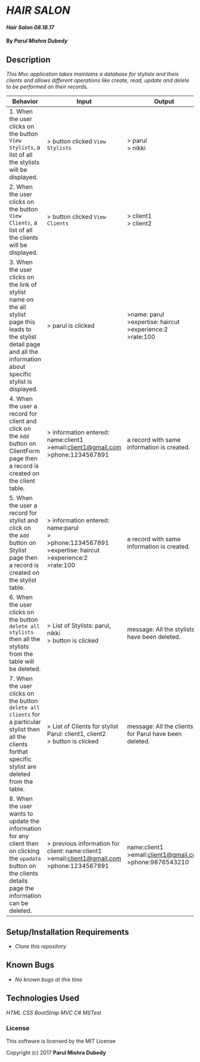 # _HAIR SALON_

#### _Hair Salon 08.18.17_

#### By _**Parul Mishra Dubedy**_

## Description

_This Mvc application takes maintains a database for stylists and theis clients and allows different operations like create, read, update and delete to be performed on their records._

| Behavior  | Input  | Output  |
|---|---|---|
|1.  When the user clicks on the  button `View Stylists`, a list of all the stylists will be displayed. | > button clicked `View Stylists` | > parul <br> > nikki 
|2.  When the user clicks on the  button `View Clients`, a list of all the clients will be displayed. | > button clicked `View Clients` | > client1 <br> > client2  
|3.  When the user clicks on the link of stylist name on the all stylist page this leads to the stylist detail page and all the information about specific stylist is displayed. | > parul is clicked | >name: parul <br>>expertise: haircut <br>>experience:2 <br>>rate:100
|4.  When the user a record for client and click on the `Add` button on ClientForm page then a record is created on the client table.| > information entered: name:client1 <br>>email:client1@gmail.com <br>>phone:1234567891 <br> | a record with same information is created. 
|5.  When the user a record for stylist and click on the `Add` button on Stylist page then a record is created on the stylist table.| > information entered: name:parul <br>> <br>>phone:1234567891 <br>>expertise: haircut <br>>experience:2 <br>>rate:100 | a record with same information is created.  
|6.  When the user clicks on the button `delete all stylists` then all the stylists from the table will be deleted. | > List of Stylists: parul, nikki <br> > button is clicked  | message: All the stylists have been deleted.
|7.  When the user clicks on the button `delete all clients` for a particular stylist then all the clients forthat specific stylist are deleted from the table. | > List of Clients for stylist Parul: client1, client2 <br> > button is clicked  | message: All the clients for Parul have been deleted.
|8. When the user wants to update the information for any client then on clicking the `upadate` button on the clients details page the information can be deleted. | > previous information for client: name:client1 <br>>email:client1@gmail.com <br>>phone:1234567891  <br> | name:client1 <br>>email:client1@gmail.com <br>>phone:9876543210  


## Setup/Installation Requirements

* _Clone this repository_

## Known Bugs

* _No known bugs at this time_

## Technologies Used

_HTML_
_CSS_
_BootStrap_
_MVC_
_C#_
_MSTest_
### License

This software is licensed by the MIT License

Copyright (c) 2017 **Parul Mishra Dubedy**